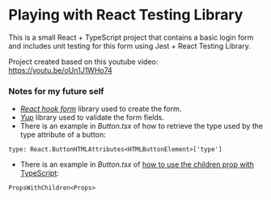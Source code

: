 # Playing with React Testing Library

This is a small React + TypeScript project that contains a basic login form and includes unit testing for this form using Jest + React Testing Library.

Project created based on this youtube video: https://youtu.be/oUn1J1WHo74

### Notes for my future self
- [*React hook form*](https://react-hook-form.com) library used to create the form.
- [*Yup*](https://github.com/jquense/yup) library used to validate the form fields.
- There is an example in *Button.tsx* of how to retrieve the type used by the type attribute of a button: 
```
type: React.ButtonHTMLAttributes<HTMLButtonElement>['type']
```
- There is an example in *Button.tsx* of [how to use the children prop with TypeScript](https://blog.logrocket.com/using-react-children-prop-with-typescript/):
```
PropsWithChildren<Props>
```
